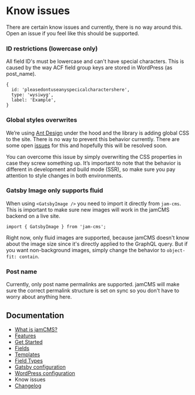 # Know issues

There are certain know issues and currently, there is no way around this. Open an issue if you feel like this should be supported.

### ID restrictions (lowercase only)

All field ID's must be lowercase and can't have special characters. This is caused by the way ACF field group keys are stored in WordPress (as post_name).

```
{
  id: 'pleasedontuseanyspecicalcharactershere',
  type: 'wysiwyg',
  label: 'Example',
}
```

### Global styles overwrites

We’re using [Ant Design](https://ant.design/) under the hood and the library is adding global CSS to the site. There is no way to prevent this behavior currently. There are some open [issues](https://github.com/ant-design/ant-design/issues/9363) for this and hopefully this will be resolved soon.

You can overcome this issue by simply overwriting the CSS properties in case they screw something up. It’s important to note that the behavior is different in development and build mode (SSR), so make sure you pay attention to style changes in both environments.

### Gatsby Image only supports fluid

When using `<GatsbyImage />` you need to import it directly from `jam-cms`. This is important to make sure new images will work in the jamCMS backend on a live site.

```
import { GatsbyImage } from 'jam-cms';
```

Right now, only fluid images are supported, because jamCMS doesn't know about the image size since it's directly applied to the GraphQL query.
But if you want non-background images, simply change the behavior to `object-fit: contain`.

### Post name

Currently, only post name permalinks are supported. jamCMS will make sure the correct permalink structure is set on sync so you don't have to worry about anything here.

## Documentation

- [What is jamCMS?](https://github.com/robinzimmer1989/jam-cms/docs/what-is-jam-cms.md)
- [Features](https://github.com/robinzimmer1989/jam-cms/docs/features.md)
- [Get Started](https://github.com/robinzimmer1989/jam-cms/docs/get-started.md)
- [Fields](https://github.com/robinzimmer1989/jam-cms/docs/fields.md)
- [Templates](https://github.com/robinzimmer1989/jam-cms/docs/templates.md)
- [Field Types](https://github.com/robinzimmer1989/jam-cms/docs/field-types.md)
- [Gatsby configuration](https://github.com/robinzimmer1989/jam-cms/docs/gatsby-config.md)
- [WordPress configuration](https://github.com/robinzimmer1989/jam-cms/docs/wordpress-config.md)
- Know issues
- [Changelog](https://github.com/robinzimmer1989/jam-cms/docs/changelog.md)
